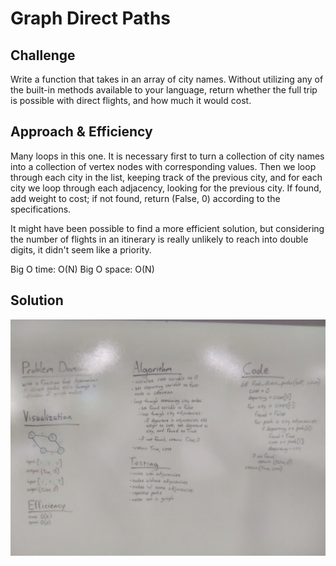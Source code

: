 # Graph Direct Paths

## Challenge
Write a function that takes in an array of city names. Without utilizing any of the built-in methods available to your language, return whether the full trip is possible with direct flights, and how much it would cost.

## Approach & Efficiency
Many loops in this one. It is necessary first to turn a collection of city names into a collection of vertex nodes with corresponding values. Then we loop through each city in the list, keeping track of the previous city, and for each city we loop through each adjacency, looking for the previous city. If found, add weight to cost; if not found, return (False, 0) according to the specifications.

It might have been possible to find a more efficient solution, but considering the number of flights in an itinerary is really unlikely to reach into double digits, it didn't seem like a priority.

Big O time: O(N)
Big O space: O(N)

## Solution
![whiteboard](assets/milo-cc37.jpg)